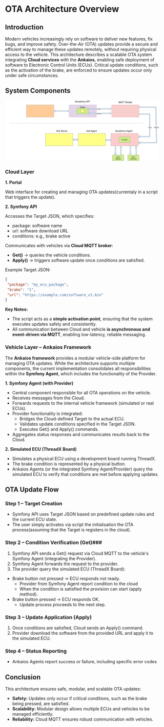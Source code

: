 # OTA Architecture Overview

## Introduction


Modern vehicles increasingly rely on software to deliver new features, fix bugs, and improve safety. Over-the-Air (OTA) updates provide a secure and efficient way to manage these updates remotely, without requiring physical access to the vehicle.
This architecture describes a scalable OTA system integrating **Cloud services** with the **Ankaios**, enabling safe deployment of software to Electronic Control Units (ECUs). Critical update conditions, such as the activation of the brake, are enforced to ensure updates occur only under safe circumstances.

## System Components

![diagram](diagram.png)

### Cloud Layer

**1. Portal**


Web interface for creating and managing OTA updates(currentaly in a script that triggers the update).


**2. Symfony API**


Accesses the Target JSON, which specifies:
- package: software name
- url: software download URL
- conditions: e.g., brake active


Communicates with vehicles via **Cloud MQTT broker**:
- **Get()** → queries the vehicle conditions.
- **Apply()** → triggers software update once conditions are satisfied.


Example Target JSON:
 ```json
{
  "package": "my_ecu_package",
  "brake": "1",
  "url": "https://example.com/software_v1.bin"
}
 ```


**Key Notes:**
- The script acts as a **simple activation point**, ensuring that the system executes updates safely and consistently.
- All communication between Cloud and vehicle **is asynchronous and event-driven via MQTT**, enabling low-latency, reliable messaging.


### Vehicle Layer – Ankaios Framework

The **Ankaios framework** provides a modular vehicle-side platform for managing OTA updates. While the architecture supports multiple components, the current implementation consolidates all responsibilities within the **Symfony Agent**, which includes the functionality of the Provider.


**1. Symfony Agent (with Provider)**
-	Central component responsible for all OTA operations on the vehicle.
-	Receives messages from the Cloud.
-	Forwards requests to the internal vehicle framework (simulated or real ECUs).
-	Provider functionality is integrated:
    - Bridges the Cloud-defined Target to the actual ECU.
    - Validates update conditions specified in the Target JSON.
    - Executes Get() and Apply() commands.
- Aggregates status responses and communicates results back to the Cloud.


**2. Simulated ECU (ThreadX Board)**
- Simulates a physical ECU using a development board running ThreadX.
-	The brake condition is represented by a physical button.
-	Ankaios Agents (or the integrated Symfony Agent/Provider) query the simulated ECU to verify that conditions are met before applying updates.

## OTA Update Flow 

### Step 1 – Target Creation
-	Symfony API uses  Target JSON based on predefined update rules and the current ECU state.
-	The user simply activates via script the initialisation the OTA process(assuming that the Target is registers in the cloud). 

### Step 2 – Condition Verification (Get)###

1.	Symfony API sends a Get() request via Cloud MQTT to the vehicle's Symfony Agent (integrating the Provider).
2.	Symfony Agent forwards the request to the provider.
3.	The provider query the simulated ECU (ThreadX Board):
- Brake button not pressed → ECU responds not ready.
    - Provider from Symfony Agent report condition to the cloud 
    - When the condition is satisfied the provision can start (apply method).
- Brake button pressed → ECU responds OK.
    - Update process proceeds to the next step.

### Step 3 – Update Application (Apply)

1.	Once conditions are satisfied, Cloud sends an Apply() command.
2.	Provider download the software from the provided URL and apply it to the simulated ECU.

### Step 4 – Status Reporting
-	Ankaios Agents report success or failure, including specific error codes

## Conclusion
This architecture ensures safe, modular, and scalable OTA updates:
- **Safety:** Updates only occur if critical conditions, such as the brake being pressed, are satisfied.
- **Scalability:** Modular design allows multiple ECUs and vehicles to be managed efficiently.
- **Reliability:** Cloud MQTT ensures robust communication with vehicles.